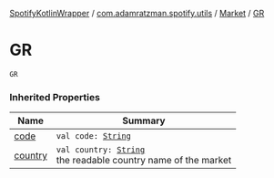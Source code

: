 [SpotifyKotlinWrapper](../../index.md) / [com.adamratzman.spotify.utils](../index.md) / [Market](index.md) / [GR](./-g-r.md)

# GR

`GR`

### Inherited Properties

| Name | Summary |
|---|---|
| [code](code.md) | `val code: `[`String`](https://kotlinlang.org/api/latest/jvm/stdlib/kotlin/-string/index.html) |
| [country](country.md) | `val country: `[`String`](https://kotlinlang.org/api/latest/jvm/stdlib/kotlin/-string/index.html)<br>the readable country name of the market |
